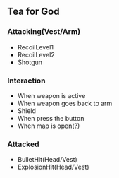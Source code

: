 ## Tea for God

### Attacking(Vest/Arm)
* RecoilLevel1
* RecoilLevel2
* Shotgun

### Interaction
* When weapon is active
* When weapon goes back to arm
* Shield
* When press the button
* When map is open(?)


### Attacked
* BulletHit(Head/Vest)
* ExplosionHit(Head/Vest)

 

